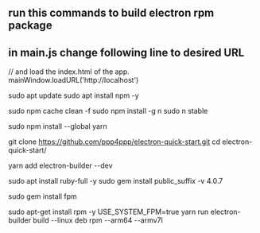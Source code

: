 
## run this commands to build electron rpm package 

## in main.js change following line to desired URL 

// and load the index.html of the app.
  mainWindow.loadURL('http://localhost')

sudo apt update
sudo apt install npm -y

sudo npm cache clean -f
sudo npm install -g n
sudo n stable

sudo npm install --global yarn

git clone https://github.com/ppp4ppp/electron-quick-start.git
cd electron-quick-start/

yarn add electron-builder --dev

sudo apt install ruby-full -y
sudo gem install public_suffix -v 4.0.7

sudo gem install fpm 

sudo apt-get install rpm -y
USE_SYSTEM_FPM=true yarn run electron-builder build --linux deb rpm --arm64 --armv7l
